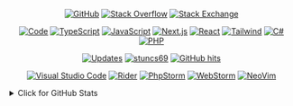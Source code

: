 <p align="center">
    <a href="https://github.com/stuncs69" target="_blank"><img alt="GitHub" src="https://img.shields.io/badge/-@stuncs69-181717?style=flat-square&logo=GitHub&logoColor=white"></a>
    <a href="https://stackoverflow.com/users/16504609/stuncs" target="_blank"><img alt="Stack Overflow" src="https://img.shields.io/badge/-Stack%20Overflow-FE7A16?style=flat-square&logo=Stack-Overflow&logoColor=white"></a>
    <a href="https://meta.stackexchange.com/users/1576181/stuncs" target="_blank"><img alt="Stack Exchange" src="https://img.shields.io/badge/-Stack%20Exchange-1E5297?style=flat-square&logo=Stack-Exchange&logoColor=white"></a>
</p>

<p align="center">
    <a href="https://github.com/stuncs69?tab=repositories" target="_blank"><img alt="Code" src="https://img.shields.io/badge/-code-000000?style=flat-square&logo=Plex&logoColor=white"></a>
    <a href="https://github.com/stuncs69?tab=repositories&language=typescript" target="_blank"><img alt="TypeScript" src="https://img.shields.io/badge/-TypeScript-007ACC?style=flat-square&logo=TypeScript&logoColor=white"></a>
    <a href="https://github.com/stuncs69?tab=repositories&language=javascript" target="_blank"><img alt="JavaScript" src="https://img.shields.io/badge/-JavaScript-F7DF1E?style=flat-square&logo=JavaScript&logoColor=black"></a>
    <a href="https://github.com/stuncs69?tab=repositories&language=nextjs" target="_blank"><img alt="Next.js" src="https://img.shields.io/badge/-Next.js-000000?style=flat-square&logo=Next.js&logoColor=white"></a>
    <a href="https://github.com/stuncs69?tab=repositories&language=react" target="_blank"><img alt="React" src="https://img.shields.io/badge/-React-61DAFB?style=flat-square&logo=React&logoColor=black"></a>
    <a href="https://github.com/stuncs69?tab=repositories&language=tailwind" target="_blank"><img alt="Tailwind" src="https://img.shields.io/badge/-Tailwind%20CSS-38B2AC?style=flat-square&logo=Tailwind-CSS&logoColor=white"></a>
    <a href="https://github.com/stuncs69?tab=repositories&language=csharp" target="_blank"><img alt="C#" src="https://img.shields.io/badge/-C%23-239120?style=flat-square&logo=C-Sharp&logoColor=white"></a>
    <a href="https://github.com/stuncs69?tab=repositories&language=php" target="_blank"><img alt="PHP" src="https://img.shields.io/badge/-PHP-777BB4?style=flat-square&logo=PHP&logoColor=white"></a>
</p>

<p align="center">
    <a href="https://github.com/stuncs69?tab=followers" target="_blank"><img alt="Updates" src="https://img.shields.io/badge/--000000?style=flat-square&logo=RSS&logoColor=white"></a>
    <a href="https://github.com/stuncs69" target="_blank"><img alt="stuncs69" src="https://badges.pufler.dev/visits/stuncs69/stuncs69?logo=GitHub&label=visits&color=success&logoColor=white&style=flat-square"/></a>
    <!--<a href="https://github.com/stuncs69" target="_blank"><img alt="profile hits" src="https://img.shields.io/jsdelivr/gh/hw/stuncs69/stuncs69?label=hits&style=flat-square"></a>-->
    <a href="https://github.com/stuncs69/stuncs69" target="_blank"><img alt="GitHub hits" src="https://img.shields.io/github/last-commit/stuncs69/stuncs69?label=profile%20updated&style=flat-square"></a>
</p>

<p align="center">
    <a href="https://github.com/stuncs69" target="_blank"><img alt="Visual Studio Code" src="https://img.shields.io/badge/-Visual%20Studio%20Code-007ACC?style=flat-square&logo=visual-studio-code&logoColor=white"></a>
    <a href="https://github.com/stuncs69" target="_blank"><img alt="Rider" src="https://img.shields.io/badge/-Rider-000000?style=flat-square&logo=Rider&logoColor=white"></a>
    <a href="https://github.com/stuncs69" target="_blank"><img alt="PhpStorm" src="https://img.shields.io/badge/-PhpStorm-000000?style=flat-square&logo=phpstorm&logoColor=white"></a>
    <a href="https://github.com/stuncs69" target="_blank"><img alt="WebStorm" src="https://img.shields.io/badge/-WebStorm-000000?style=flat-square&logo=webstorm&logoColor=white"></a>
    <a href="https://github.com/stuncs69" target="_blank"><img alt="NeoVim" src="https://img.shields.io/badge/-NeoVim-57A143?style=flat-square&logo=neovim&logoColor=white"></a>
</p>

<details>
<summary>Click for GitHub Stats</summary>
<p align="center">
    <img alt = "GitHub Stats" src="https://github-readme-stats.vercel.app/api?username=stuncs69&show_icons=true&hide=issues&icon_color=000000&hide_border=true&title_color=5391FE&text_color=555">
    <br>
    <img alt = "Top Language" src="https://github-readme-stats.vercel.app/api/top-langs/?username=stuncs69&hide=html,&hide_border=true&title_color=5391FE&text_color=555">
</p>
</details>

